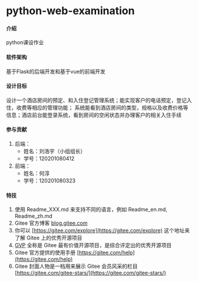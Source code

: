 # python-web-examination

#### 介绍
python课设作业

#### 软件架构
基于Flask的后端开发和基于vue的前端开发

#### 设计目标

设计一个酒店房间的预定、和入住登记管理系统；能实现客户的电话预定，登记入住，收费等相应的管理功能；
系统能看到酒店房间的类型，规格以及收费价格等信息；酒店前台能登录系统，看到房间的空闲状态并办理客户的相关入住手续

#### 参与贡献

1. 后端：
    - 姓名：刘浩宇（小组组长）
    - 学号：120201080412
2. 前端：
    - 姓名：何淳
    - 学号：120201080323


#### 特技

1.  使用 Readme\_XXX.md 来支持不同的语言，例如 Readme\_en.md, Readme\_zh.md
2.  Gitee 官方博客 [blog.gitee.com](https://blog.gitee.com)
3.  你可以 [https://gitee.com/explore](https://gitee.com/explore) 这个地址来了解 Gitee 上的优秀开源项目
4.  [GVP](https://gitee.com/gvp) 全称是 Gitee 最有价值开源项目，是综合评定出的优秀开源项目
5.  Gitee 官方提供的使用手册 [https://gitee.com/help](https://gitee.com/help)
6.  Gitee 封面人物是一档用来展示 Gitee 会员风采的栏目 [https://gitee.com/gitee-stars/](https://gitee.com/gitee-stars/)

